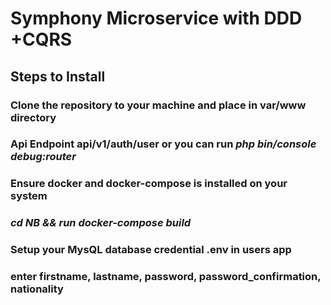 # Symphony Microservice with DDD +CQRS
## Steps to Install
### Clone the repository to your machine and place in var/www directory 
### Api Endpoint api/v1/auth/user or you can run <i>php bin/console debug:router</i>
### Ensure docker and docker-compose is installed on your system
### <i>cd NB && run docker-compose build</i>
### Setup your MysQL database credential .env in users app 
### enter firstname, lastname, password, password_confirmation, nationality


